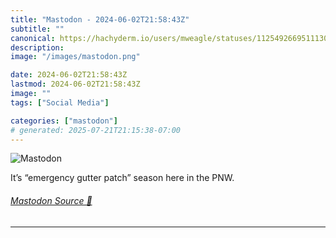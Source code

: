 ```yaml
---
title: "Mastodon - 2024-06-02T21:58:43Z"
subtitle: ""
canonical: https://hachyderm.io/users/mweagle/statuses/112549266951113092
description:
image: "/images/mastodon.png"

date: 2024-06-02T21:58:43Z
lastmod: 2024-06-02T21:58:43Z
image: ""
tags: ["Social Media"]

categories: ["mastodon"]
# generated: 2025-07-21T21:15:38-07:00
---
```

![Mastodon](/images/mastodon.png)

<p>It’s “emergency gutter patch” season here in the PNW.</p>


###### [Mastodon Source 🐘](https://hachyderm.io/@mweagle/112549266951113092)

___
